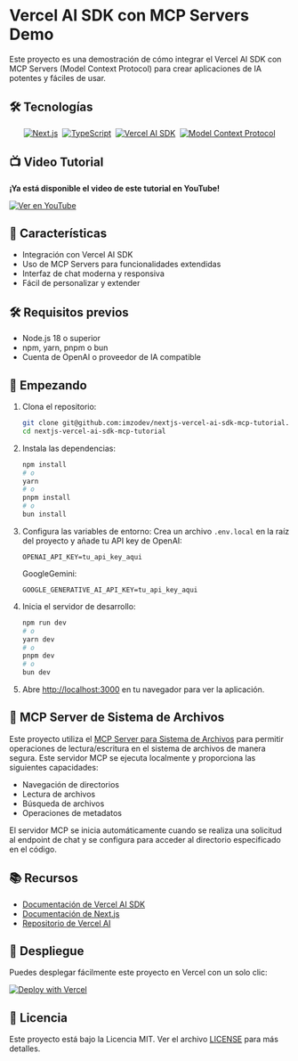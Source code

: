 # Vercel AI SDK con MCP Servers Demo

Este proyecto es una demostración de cómo integrar el Vercel AI SDK con MCP Servers (Model Context Protocol) para crear aplicaciones de IA potentes y fáciles de usar.

## 🛠️ Tecnologías

<div align="center" style="display: flex; gap: 8px; justify-content: center; flex-wrap: wrap;">
  <a href="https://nextjs.org/" target="_blank" rel="noreferrer"><img src="https://img.shields.io/badge/Next.js-000000?style=for-the-badge&logo=nextdotjs&logoColor=white" alt="Next.js"></a>
  <a href="https://www.typescriptlang.org/" target="_blank" rel="noreferrer"><img src="https://img.shields.io/badge/TypeScript-3178C6?style=for-the-badge&logo=typescript&logoColor=white" alt="TypeScript"></a>
  <a href="https://sdk.vercel.ai/" target="_blank" rel="noreferrer"><img src="https://img.shields.io/badge/Vercel%20AI%20SDK-000000?style=for-the-badge&logo=vercel&logoColor=white" alt="Vercel AI SDK"></a>
  <a href="https://github.com/modelcontextprotocol" target="_blank" rel="noreferrer"><img src="https://img.shields.io/badge/Model%20Context%20Protocol-FF6B6B?style=for-the-badge&logo=github&logoColor=white" alt="Model Context Protocol"></a>
</div>

## 📺 Video Tutorial

**¡Ya está disponible el video de este tutorial en YouTube!**

[![Ver en YouTube](https://img.shields.io/badge/Ver_en_YouTube-FF0000?style=for-the-badge&logo=youtube&logoColor=white)](https://youtu.be/OaGy4JPNWXE)


## 🚀 Características

- Integración con Vercel AI SDK
- Uso de MCP Servers para funcionalidades extendidas
- Interfaz de chat moderna y responsiva
- Fácil de personalizar y extender

## 🛠️ Requisitos previos

- Node.js 18 o superior
- npm, yarn, pnpm o bun
- Cuenta de OpenAI o proveedor de IA compatible

## 🚀 Empezando

1. Clona el repositorio:
   ```bash
   git clone git@github.com:imzodev/nextjs-vercel-ai-sdk-mcp-tutorial.git
   cd nextjs-vercel-ai-sdk-mcp-tutorial
   ```

2. Instala las dependencias:
   ```bash
   npm install
   # o
   yarn
   # o
   pnpm install
   # o
   bun install
   ```

3. Configura las variables de entorno:
   Crea un archivo `.env.local` en la raíz del proyecto y añade tu API key de OpenAI:
   ```
   OPENAI_API_KEY=tu_api_key_aqui
   ```
   GoogleGemini:
   ```
   GOOGLE_GENERATIVE_AI_API_KEY=tu_api_key_aqui
   ```

4. Inicia el servidor de desarrollo:
   ```bash
   npm run dev
   # o
   yarn dev
   # o
   pnpm dev
   # o
   bun dev
   ```

5. Abre [http://localhost:3000](http://localhost:3000) en tu navegador para ver la aplicación.

## 🧩 MCP Server de Sistema de Archivos

Este proyecto utiliza el [MCP Server para Sistema de Archivos](https://github.com/modelcontextprotocol/servers/tree/main/src/filesystem) para permitir operaciones de lectura/escritura en el sistema de archivos de manera segura. Este servidor MCP se ejecuta localmente y proporciona las siguientes capacidades:

- Navegación de directorios
- Lectura de archivos
- Búsqueda de archivos
- Operaciones de metadatos

El servidor MCP se inicia automáticamente cuando se realiza una solicitud al endpoint de chat y se configura para acceder al directorio especificado en el código.

## 📚 Recursos

- [Documentación de Vercel AI SDK](https://sdk.vercel.ai/docs)
- [Documentación de Next.js](https://nextjs.org/docs)
- [Repositorio de Vercel AI](https://github.com/vercel/ai)

## 🚀 Despliegue

Puedes desplegar fácilmente este proyecto en Vercel con un solo clic:

[![Deploy with Vercel](https://vercel.com/button)](https://vercel.com/new/clone?repository-url=https%3A%2F%2Fgithub.com%2Fimzodev%2Fnextjs-vercel-ai-sdk-mcp-tutorial&env=OPENAI_API_KEY&envDescription=Configura%20tu%20API%20Key%20de%20OpenAI&envLink=https%3A%2F%2Fplatform.openai.com%2Fapi-keys&project-name=vercel-ai-mcp-demo&repository-name=vercel-ai-mcp-demo)


## 📄 Licencia

Este proyecto está bajo la Licencia MIT. Ver el archivo [LICENSE](LICENSE) para más detalles.
